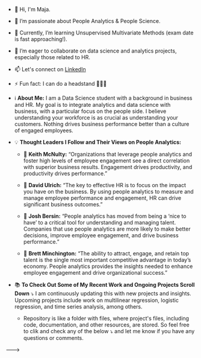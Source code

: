  - 👋 Hi, I'm Maja.

 - 👀 I’m passionate about People Analytics & People Science.

 - 🌱 Currently, I’m learning Unsupervised Multivariate Methods (exam date is fast approaching!).

 - 💞️ I’m eager to collaborate on data science and analytics projects, especially those related to HR.

 - 📫 Let's connect on [LinkedIn](https://www.linkedin.com/in/majasobolak)

 - ⚡ Fun fact: I can do a headstand 🧘‍♀️😉

 - ℹ️ **About Me:** I am a Data Science student with a background in business and HR. My goal is to integrate analytics and data science with business, with a particular focus on the people side. I believe understanding your workforce is as crucial as understanding your customers. Nothing drives business performance better than a culture of engaged employees.

 - 💡 **Thought Leaders I Follow and Their Views on People Analytics:**

      - 💭 **Keith McNulty:** “Organizations that leverage people analytics and foster high levels of employee engagement see a direct correlation with superior business results. Engagement drives productivity, and productivity drives performance.”

      - 💭 **David Ulrich:** “The key to effective HR is to focus on the impact you have on the business. By using people analytics to measure and manage employee performance and engagement, HR can drive significant business outcomes.”

      - 💭 **Josh Bersin:** “People analytics has moved from being a ‘nice to have’ to a critical tool for understanding and managing talent. Companies that use people analytics are more likely to make better decisions, improve employee engagement, and drive business performance.”

      - 💭 **Brett Minchington:** “The ability to attract, engage, and retain top talent is the single most important competitive advantage in today’s economy. People analytics provides the insights needed to enhance employee engagement and drive organizational success.”

 - 📚 **To Check Out Some of My Recent Work and Ongoing Projects Scroll Down** ⤵️
I am continuously updating this with new projects and insights. Upcoming projects include work on multilinear regression, logistic regression, and time series analysis, among others.

   - Repository is like a folder with files, where project's files, including code, documentation, and other resources, are stored. So feel free to clik and check any of the below ⤵️ and let me know if you have any questions or comments.
 
--->
